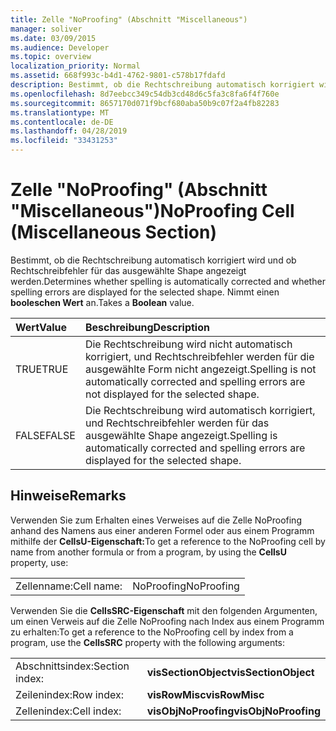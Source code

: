 ```yaml
---
title: Zelle "NoProofing" (Abschnitt "Miscellaneous")
manager: soliver
ms.date: 03/09/2015
ms.audience: Developer
ms.topic: overview
localization_priority: Normal
ms.assetid: 668f993c-b4d1-4762-9801-c578b17fdafd
description: Bestimmt, ob die Rechtschreibung automatisch korrigiert wird und ob Rechtschreibfehler für das ausgewählte Shape angezeigt werden. Nimmt einen booleschen Wert an.
ms.openlocfilehash: 8d7eebcc349c54db3cd48d6c5fa3c8fa6f4f760e
ms.sourcegitcommit: 8657170d071f9bcf680aba50b9c07f2a4fb82283
ms.translationtype: MT
ms.contentlocale: de-DE
ms.lasthandoff: 04/28/2019
ms.locfileid: "33431253"
---
```

# <a name="noproofing-cell-miscellaneous-section"></a><span data-ttu-id="e51e4-104">Zelle "NoProofing" (Abschnitt "Miscellaneous")</span><span class="sxs-lookup"><span data-stu-id="e51e4-104">NoProofing Cell (Miscellaneous Section)</span></span>

<span data-ttu-id="e51e4-105">Bestimmt, ob die Rechtschreibung automatisch korrigiert wird und ob Rechtschreibfehler für das ausgewählte Shape angezeigt werden.</span><span class="sxs-lookup"><span data-stu-id="e51e4-105">Determines whether spelling is automatically corrected and whether spelling errors are displayed for the selected shape.</span></span> <span data-ttu-id="e51e4-106">Nimmt einen **booleschen Wert** an.</span><span class="sxs-lookup"><span data-stu-id="e51e4-106">Takes a **Boolean** value.</span></span> 
  
|<span data-ttu-id="e51e4-107">**Wert**</span><span class="sxs-lookup"><span data-stu-id="e51e4-107">**Value**</span></span>|<span data-ttu-id="e51e4-108">**Beschreibung**</span><span class="sxs-lookup"><span data-stu-id="e51e4-108">**Description**</span></span>|
|:-----|:-----|
|<span data-ttu-id="e51e4-109">TRUE</span><span class="sxs-lookup"><span data-stu-id="e51e4-109">TRUE</span></span>  <br/> |<span data-ttu-id="e51e4-110">Die Rechtschreibung wird nicht automatisch korrigiert, und Rechtschreibfehler werden für die ausgewählte Form nicht angezeigt.</span><span class="sxs-lookup"><span data-stu-id="e51e4-110">Spelling is not automatically corrected and spelling errors are not displayed for the selected shape.</span></span>  <br/> |
|<span data-ttu-id="e51e4-111">FALSE</span><span class="sxs-lookup"><span data-stu-id="e51e4-111">FALSE</span></span>  <br/> |<span data-ttu-id="e51e4-112">Die Rechtschreibung wird automatisch korrigiert, und Rechtschreibfehler werden für das ausgewählte Shape angezeigt.</span><span class="sxs-lookup"><span data-stu-id="e51e4-112">Spelling is automatically corrected and spelling errors are displayed for the selected shape.</span></span>  <br/> |
   
## <a name="remarks"></a><span data-ttu-id="e51e4-113">Hinweise</span><span class="sxs-lookup"><span data-stu-id="e51e4-113">Remarks</span></span>

<span data-ttu-id="e51e4-114">Verwenden Sie zum Erhalten eines Verweises auf die Zelle NoProofing anhand des Namens aus einer anderen Formel oder aus einem Programm mithilfe der **CellsU-Eigenschaft:**</span><span class="sxs-lookup"><span data-stu-id="e51e4-114">To get a reference to the NoProofing cell by name from another formula or from a program, by using the **CellsU** property, use:</span></span> 
  
|||
|:-----|:-----|
|<span data-ttu-id="e51e4-115">Zellenname:</span><span class="sxs-lookup"><span data-stu-id="e51e4-115">Cell name:</span></span>  <br/> |<span data-ttu-id="e51e4-116">NoProofing</span><span class="sxs-lookup"><span data-stu-id="e51e4-116">NoProofing</span></span>  <br/> |
   
<span data-ttu-id="e51e4-117">Verwenden Sie die **CellsSRC-Eigenschaft** mit den folgenden Argumenten, um einen Verweis auf die Zelle NoProofing nach Index aus einem Programm zu erhalten:</span><span class="sxs-lookup"><span data-stu-id="e51e4-117">To get a reference to the NoProofing cell by index from a program, use the **CellsSRC** property with the following arguments:</span></span> 
  
|||
|:-----|:-----|
|<span data-ttu-id="e51e4-118">Abschnittsindex:</span><span class="sxs-lookup"><span data-stu-id="e51e4-118">Section index:</span></span>  <br/> |<span data-ttu-id="e51e4-119">**visSectionObject**</span><span class="sxs-lookup"><span data-stu-id="e51e4-119">**visSectionObject**</span></span> <br/> |
|<span data-ttu-id="e51e4-120">Zeilenindex:</span><span class="sxs-lookup"><span data-stu-id="e51e4-120">Row index:</span></span>  <br/> |<span data-ttu-id="e51e4-121">**visRowMisc**</span><span class="sxs-lookup"><span data-stu-id="e51e4-121">**visRowMisc**</span></span> <br/> |
|<span data-ttu-id="e51e4-122">Zellenindex:</span><span class="sxs-lookup"><span data-stu-id="e51e4-122">Cell index:</span></span>  <br/> |<span data-ttu-id="e51e4-123">**visObjNoProofing**</span><span class="sxs-lookup"><span data-stu-id="e51e4-123">**visObjNoProofing**</span></span> <br/> |
   

